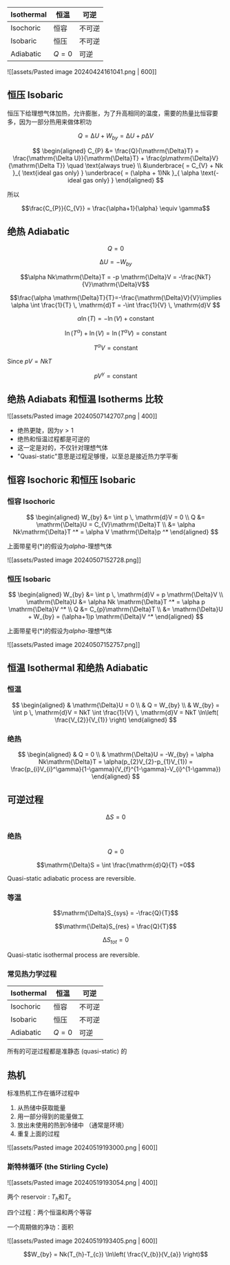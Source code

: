 
| Isothermal | 恒温    | 可逆  |
| ---------- | ----- | --- |
| Isochoric  | 恒容    | 不可逆 |
| Isobaric   | 恒压    | 不可逆 |
| Adiabatic  | $Q=0$ | 可逆  |

![[assets/Pasted image 20240424161041.png | 600]]

## 恒压 Isobaric

恒压下给理想气体加热，允许膨胀，为了升高相同的温度，需要的热量比恒容要多，因为一部分热用来做体积功

$$Q = \mathrm{\Delta}U + W_{by} = \mathrm{\Delta}U + p \mathrm{\Delta}V$$

$$
\begin{aligned}
C_{P} &= \frac{Q}{\mathrm{\Delta}T} = \frac{\mathrm{\Delta U}}{\mathrm{\Delta}T} + \frac{p\mathrm{\Delta}V}{\mathrm{\Delta T}} \quad \text{always true} \\
&\underbrace{ = C_{V} + Nk }_{ \text{ideal gas only} } \underbrace{ = (\alpha + 1)Nk }_{ \alpha \text{-ideal gas only} }
\end{aligned}
$$

所以

$$\frac{C_{P}}{C_{V}} = \frac{\alpha+1}{\alpha} \equiv \gamma$$

## 绝热 Adiabatic

$$Q = 0$$

$$\mathrm{\Delta}U = - W_{by}$$

$$\alpha Nk\mathrm{\Delta}T = -p \mathrm{\Delta}V = -\frac{NkT}{V}\mathrm{\Delta}V$$

$$\frac{\alpha \mathrm{\Delta}T}{T}=-\frac{\mathrm{\Delta}V}{V}\implies \alpha \int \frac{1}{T} \, \mathrm{d}T = -\int \frac{1}{V} \, \mathrm{d}V  $$

$$\alpha \ln(T) = -\ln(V) + \text{constant}$$

$$\ln(T^\alpha)+\ln(V) = \ln(T^\alpha V) = \text{constant}$$

$$T^\alpha V = \text{constant}$$

Since $pV = NkT$

$$pV^\gamma = \text{constant}$$

## 绝热 Adiabats 和恒温 Isotherms 比较

![[assets/Pasted image 20240507142707.png | 400]]

- 绝热更陡，因为$\gamma>1$
- 绝热和恒温过程都是可逆的
- 这一定是对的，不仅针对理想气体
- "Quasi-static"意思是过程足够慢，以至总是接近热力学平衡

## 恒容 Isochoric 和恒压 Isobaric

### 恒容 Isochoric

$$
\begin{aligned}
W_{by} &= \int p \, \mathrm{d}V = 0 \\
Q &= \mathrm{\Delta}U = C_{V}\mathrm{\Delta}T \\
&= \alpha Nk\mathrm{\Delta}T ^* = \alpha V \mathrm{\Delta}p ^*
\end{aligned}
$$

上面带星号($*$)的假设为$alpha$-理想气体

![[assets/Pasted image 20240507152728.png]]

### 恒压 Isobaric

$$
\begin{aligned}
W_{by} &= \int p \, \mathrm{d}V = p \mathrm{\Delta}V \\
\mathrm{\Delta}U &= \alpha Nk \mathrm{\Delta}T ^* = \alpha p \mathrm{\Delta}V ^* \\
Q &= C_{p}\mathrm{\Delta}T \\
&= \mathrm{\Delta}U + W_{by} = (\alpha+1)p \mathrm{\Delta}V ^*
\end{aligned}
$$

上面带星号($*$)的假设为$alpha$-理想气体

![[assets/Pasted image 20240507152757.png]]

## 恒温 Isothermal 和绝热 Adiabatic

### 恒温

$$
\begin{aligned}
& \mathrm{\Delta}U = 0 \\
& Q = W_{by} \\
& W_{by} = \int p \, \mathrm{d}V = NkT \int \frac{1}{V} \, \mathrm{d}V  = NkT \ln\left( \frac{V_{2}}{V_{1}} \right)
\end{aligned}
$$

### 绝热

$$
\begin{aligned}
& Q = 0 \\
& \mathrm{\Delta}U = -W_{by} = \alpha Nk\mathrm{\Delta}T = \alpha(p_{2}V_{2}-p_{1}V_{1}) = \frac{p_{i}V_{i}^\gamma}{1-\gamma}(V_{f}^{1-\gamma}-V_{i}^{1-\gamma})
\end{aligned}
$$

## 可逆过程

$$\mathrm{\Delta}S = 0$$

### 绝热

$$Q = 0$$

$$\mathrm{\Delta}S = \int \frac{\mathrm{d}Q}{T} =0$$

Quasi-static adiabatic process are reversible.

### 等温

$$\mathrm{\Delta}S_{sys} = -\frac{Q}{T}$$

$$\mathrm{\Delta}S_{res} = \frac{Q}{T}$$

$$\mathrm{\Delta}S_{tot} = 0$$

Quasi-static isothermal process are reversible.

### 常见热力学过程

| Isothermal | 恒温    | 可逆  |
| ---------- | ----- | --- |
| Isochoric  | 恒容    | 不可逆 |
| Isobaric   | 恒压    | 不可逆 |
| Adiabatic  | $Q=0$ | 可逆  |

所有的可逆过程都是准静态 (quasi-static) 的

## 热机

标准热机工作在循环过程中

1. 从热储中获取能量
2. 用一部分得到的能量做工
3. 放出未使用的热到冷储中 （通常是环境）
4. 重复上面的过程

![[assets/Pasted image 20240519193000.png | 600]]

### 斯特林循环 (the Stirling Cycle)

![[assets/Pasted image 20240519193054.png | 400]]

两个 reservoir : $T_h$和$T_c$

四个过程：两个恒温和两个等容

一个周期做的净功：面积

![[assets/Pasted image 20240519193405.png | 600]]

$$W_{by} = Nk(T_{h}-T_{c}) \ln\left( \frac{V_{b}}{V_{a}} \right)$$